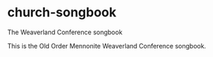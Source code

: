 # church-songbook
The Weaverland Conference songbook

This is the Old Order Mennonite Weaverland Conference songbook.
